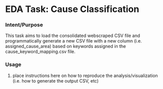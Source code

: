 # EDA Task: Cause Classification    
### Intent/Purpose    
This task aims to load the consolidated webscraped CSV file and programmatically generate a new CSV file with a new column (i.e. assigned_cause_area) based on keywords assigned in the cause_keyword_mapping.csv file. 

### Usage    
1. place instructions here on how to reproduce the analysis/visualization (i.e. how to generate the output CSV, etc) 